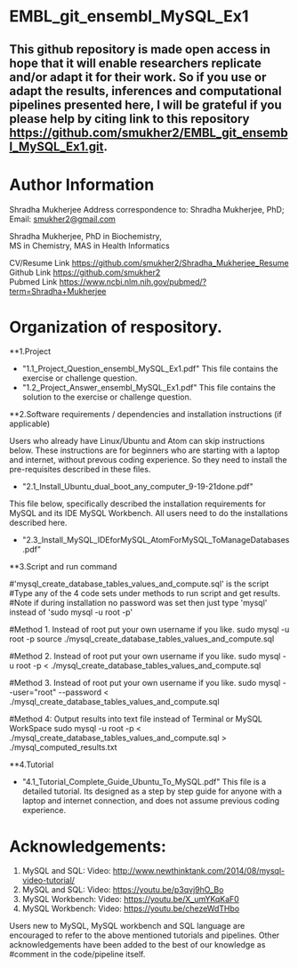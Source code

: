 # EMBL_git_ensembl_MySQL_Ex1

## This github repository is made open access in hope that it will enable researchers replicate and/or adapt it for their work. So if you use or adapt the results, inferences and computational pipelines presented here, I will be grateful if you please help by citing link to this repository https://github.com/smukher2/EMBL_git_ensembl_MySQL_Ex1.git. 

# Author Information
Shradha Mukherjee
Address correspondence to: Shradha Mukherjee, PhD; Email: smukher2@gmail.com

Shradha Mukherjee, PhD in Biochemistry,                                                                                                                                       
MS in Chemistry, MAS in Health Informatics 

CV/Resume Link https://github.com/smukher2/Shradha_Mukherjee_Resume                                                                                                                                              
Github Link https://github.com/smukher2                                                                                                                                       
Pubmed Link https://www.ncbi.nlm.nih.gov/pubmed/?term=Shradha+Mukherjee   


# Organization of respository. 
**1.Project

* "1.1_Project_Question_ensembl_MySQL_Ex1.pdf"
This file contains the exercise or challenge question. 
* "1.2_Project_Answer_ensembl_MySQL_Ex1.pdf"
This file contains the solution to the exercise or challenge question. 

**2.Software requirements / dependencies and installation instructions (if applicable)

Users who already have Linux/Ubuntu and Atom can skip instructions below. These instructions are for beginners who are starting with a laptop and internet, without
prevous coding experience. So they need to install the pre-requisites described in these files. 
* "2.1_Install_Ubuntu_dual_boot_any_computer_9-19-21done.pdf"

This file below, specifically described the installation requirements for MySQL and its IDE MySQL Workbench. All users need to do the installations described here. 
* "2.3_Install_MySQL_IDEforMySQL_AtomForMySQL_ToManageDatabases.pdf"

**3.Script and run command

#'mysql_create_database_tables_values_and_compute.sql' is the script
#Type any of the 4 code sets under methods to run script and get results. 
#Note if during installation no password was set then just type 'mysql' instead of 'sudo mysql -u root -p'

#Method 1. Instead of root put your own username if you like.
sudo mysql -u root -p
source ./mysql_create_database_tables_values_and_compute.sql

#Method 2. Instead of root put your own username if you like.
sudo mysql -u root -p < ./mysql_create_database_tables_values_and_compute.sql

#Method 3. Instead of root put your own username if you like.
sudo mysql --user="root" --password < ./mysql_create_database_tables_values_and_compute.sql

#Method 4: Output results into text file instead of Terminal or MySQL WorkSpace
sudo mysql -u root -p < ./mysql_create_database_tables_values_and_compute.sql > ./mysql_computed_results.txt


**4.Tutorial
* "4.1_Tutorial_Complete_Guide_Ubuntu_To_MySQL.pdf"
This file is a detailed tutorial. Its designed as a step by step guide for anyone with a laptop and internet connection, and does not assume previous coding experience. 


# Acknowledgements: 

1) MySQL and SQL: Video: http://www.newthinktank.com/2014/08/mysql-video-tutorial/ 
2) MySQL and SQL: Video: https://youtu.be/p3qvj9hO_Bo 
3) MySQL Workbench: Video: https://youtu.be/X_umYKqKaF0
4) MySQL Workbench: Video: https://youtu.be/chezeWdTHbo 

Users new to MySQL, MySQL workbench and SQL language are encouraged to refer to the above mentioned tutorials and pipelines. Other acknowledgements have been added to the best of our knowledge as #comment in the code/pipeline itself. 
